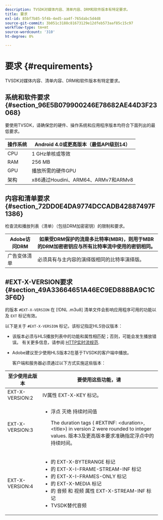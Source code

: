 ```yaml
---
description: TVSDK对媒体内容、清单内容、DRM和软件版本有特定要求。
title: 要求
exl-id: 85bf7b85-5f4b-4ed5-aa4f-765dabc5d4d8
source-git-commit: 3b051c3188c81673129e12dfeb573aaf85c15c97
workflow-type: tm+mt
source-wordcount: '310'
ht-degree: 0%

---
```


# 要求 {#requirements}

TVSDK对媒体内容、清单内容、DRM和软件版本有特定要求。

## 系统和软件要求 {#section_96E5B079900246E78682AE44D3F23068}

要使用TVSDK，请确保您的硬件、操作系统和应用程序版本均符合下面列出的最低要求。

| 操作系统 | Android 4.0或更高版本（最低API级别14） |
|---|---|
| CPU | 1 GHz单核或等效 |
| RAM | 256 MB |
| GPU | 播放所需的硬件GPU |
| 架构 | x86通过Houdini、ARM64、ARMv7和ARMv8 |

## 内容和清单要求 {#section_72DD0E4DA9774DCCADB42887497F1386}

检查流和播放列表（清单）（包括DRM加密密钥）的限制和要求。

| Adobe访问DRM | 如果受DRM保护的流是多比特率(MBR)，则用于MBR的DRM加密密钥应与所有比特率流中使用的密钥相同。 |
|---|---|
| 广告变体清单 | 必须具有与主内容的演绎版相同的比特率演绎版。 |

## #EXT-X-VERSION要求 {#section_49A33664651A46EC9ED888BA9C1C3F6D}

的版本 `#EXT-X-VERSION` 在 [!DNL .m3u8] 清单文件会影响应用程序可用的功能以及 `EXT` 标记有效。

以下是关于 `#EXT-X-VERSION` 标记，该标记指定HLS协议版本：

* 该版本必须与HLS播放列表中的功能和属性相匹配；否则，可能会发生播放错误。 有关更多信息，请参阅 [HTTP实时流规范](https://datatracker.ietf.org/doc/draft-pantos-http-live-streaming/?include_text=1).
* Adobe建议至少使用HLS版本2在基于TVSDK的客户端中播放。

   客户端和服务器必须通过以下方式实施这些版本：

<table frame="all" colsep="1" rowsep="1" id="table_62EB98EDD9DE49EC84CB1C7D59BC40E6"> 
 <thead> 
  <tr rowsep="1"> 
   <th colname="1" class="entry"> 至少使用此版本 </th> 
   <th colname="2" class="entry"> 要使用这些功能，请 </th> 
  </tr> 
 </thead>
 <tbody> 
  <tr rowsep="1"> 
   <td colname="1"> <span class="codeph"> EXT-X-VERSION:2 </span> </td> 
   <td colname="2"> IV属性 <span class="codeph"> EXT-X-KEY </span> 标记。 </td> 
  </tr> 
  <tr rowsep="1"> 
   <td colname="1"> <span class="codeph"> EXT-X-VERSION:3 </span> </td> 
   <td colname="2"> 
    <ul id="ul_C9500D3F934848639C204BF248F139FF"> 
     <li id="li_535A7E3FABCB46FE872A7EA5DE2A1784">浮点 <span class="codeph"> 灭绝 </span> 持续时间值 <p>The duration tags ( <span class="codeph"> #EXTINF: </span>&lt;duration&gt;,&lt;title&gt;) in version 2 were rounded to integer values. 版本3及更高版本要求准确指定浮点中的持续时间。 </p> </li> 
    </ul> </td> 
  </tr> 
  <tr rowsep="0"> 
   <td colname="1"> <span class="codeph"> EXT-X-VERSION:4 </span> </td> 
   <td colname="2"> 
    <ul id="ul_3355A6CBBE2141DDB92660BB4B604D70"> 
     <li id="li_5E73D41AF6DC4CEE88D6C029FFCFC350">的 <span class="codeph"> EXT-X-BYTERANGE </span> 标记 </li> 
     <li id="li_BF5141F516F749E5890860D487EB5287">的 <span class="codeph"> EXT-X-I-FRAME-STREAM-INF </span> 标记 </li> 
     <li id="li_E0D399A13812499B94107CDE62998EE9">的 <span class="codeph"> EXT-X-I-FRAMES-ONLY </span> 标记 </li> 
     <li id="li_A7783AFF99854EFBBAECD2967E4CBF2B">的 <span class="codeph"> EXT-X-MEDIA </span> 标记 </li> 
     <li id="li_15AE652F33C1454AA90DDC65E7D6C2FD">的 <span class="codeph"> 音频 </span> 和 <span class="codeph"> 视频 </span> 属性 <span class="codeph"> EXT-X-STREAM-INF </span> 标记 </li> 
     <li id="li_DB2A7847D5884F6E91FD9E78101FBCA5">TVSDK替代音频 </li> 
    </ul> </td> 
  </tr> 
 </tbody> 
</table>
